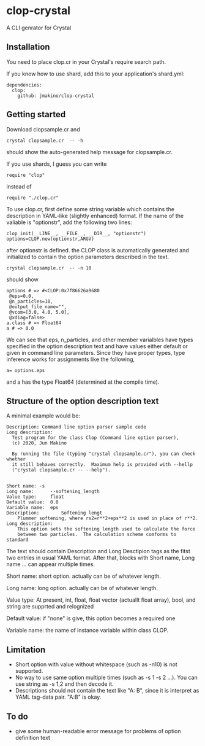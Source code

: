 # clop-crystal

A CLI genrator for Crystal

## Installation



You need to place clop.cr in your Crystal's require search path.

If you know how to use shard, add this to your application's shard.yml:

    dependencies:
      clop:
        github: jmakino/clop-crystal

## Getting started

Download clopsample.cr and

    crystal clopsample.cr  -- -h

should show the auto-generated help message for clopsample.cr.

If you use shards, I guess you can write

    require "clop"

instead of

    require "./clop.cr"



To use clop.cr, first define some string variable which contains
the description in YAML-like (slightly enhanced) format. If the name
of the valiable is "optionstr", add the following two lines:

    clop_init(__LINE__, __FILE__, __DIR__, "optionstr")
    options=CLOP.new(optionstr,ARGV)

after optionstr is defined. the CLOP class is automatically generated
and initialized to contain the option parameters described in the text.

    crystal clopsample.cr  -- -n 10

should show

    options # => #<CLOP:0x7f86626a9680
     @eps=0.0,
     @n_particles=10,
     @output_file_name="",
     @vcom=[3.0, 4.0, 5.0],
     @xdiag=false>
    a.class # => Float64
    a # => 0.0

We can see that eps, n_particles, and other member varialbles have
types specified in the option description text and have values either
default or given in command line parameters. Since they have proper
types, type inference works for  assignments like the following, 

    a= options.eps

and a has the type Float64 (determined at the compile time).

## Structure of the option description text

A minimal example would be:

    Description: Command line option parser sample code
    Long description:
      Test program for the class Clop (Command line option parser),
      (c) 2020, Jun Makino

      By running the file (typing "crystal clopsample.cr"), you can check whether
      it still behaves correctly.  Maximum help is provided with --hellp
      ("crystal clopsample.cr -- --help").
 

    Short name: -s
    Long name:		--softening_length
    Value type:		float
    Default value: 	0.0
    Variable name: 	eps             
    Description:		Softening lengt
        Plummer softening, where rs2=r**2+eps**2 is used in place of r**2.
    Long description:                        
        This option sets the softening length used to calculate the force
        between two particles.  The calculation scheme comforms to standard

The text should contain Description and Long Desctipion tags as the
fitst two entries in usual YAML format. After that,  blocks
with Short name, Long name ... can appear multiple times.

Short name: short option. actually can be of whatever length.

Long name: long option. actually can be of whatever length.

Value type: At present, int, float, float vector (actuallt float
            array), bool, and string are supprted and relognized

Default value: if "none" is give, this option becomes a required one

Variable name: the name of instance variable within class CLOP.

## Limitation

* Short option with value without whitespace (such as -n10) is not
  supported.
* No way to use same option multiple times (such as -s 1 -s 2 ...).
  You can use string  as -s 1,2 and then decode it.
* Descriptions should not contain the text like "A: B", since it is
  interpret as YAML tag-data pair. "A:B" is okay.

## To do

* give some human-readable error message for problems of option definition text
  
